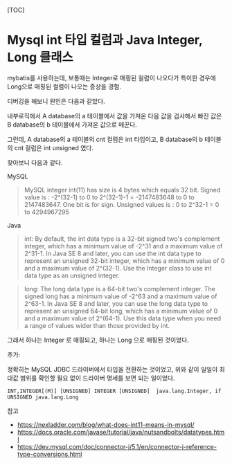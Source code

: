 [TOC]

# Mysql int 타입 컬럼과 Java Integer, Long 클래스

mybatis를 사용하는데, 보통때는 Integer로 매핑된 컬럼이 나오다가 특이한 경우에 Long으로 매핑된 컬럼이 나오는 증상을 경험.

디버깅을 해보니 원인은 다음과 같았다.

내부로직에서 A database의 a 테이블에서 값을 가져온 다음 값을 검사해서 빠진 값은 B database의 b 테이블에서 가져온 값으로 메꾼다.

그런데, A database의 a 테이블의 cnt 컬럼은 int 타입이고, B database의 b 테이블의 cnt 컬럼은 int unsigned 였다.

찾아보니 다음과 같다.

MySQL

>MySQL integer int(11) has size is 4 bytes which equals 32 bit.
>Signed value is : -2^(32-1) to 0 to 2^(32-1)-1 = -2147483648 to 0 to 2147483647. One bit is for sign.
>Unsigned values is : 0 to 2^32-1 = 0 to 4294967295

Java

>int: By default, the int data type is a 32-bit signed two's complement integer, which has a minimum value of -2^31 and a maximum value of 2^31-1. In Java SE 8 and later, you can use the int data type to represent an unsigned 32-bit integer, which has a minimum value of 0 and a maximum value of 2^(32-1). Use the Integer class to use int data type as an unsigned integer.

>long: The long data type is a 64-bit two's complement integer. The signed long has a minimum value of -2^63 and a maximum value of 2^63-1. In Java SE 8 and later, you can use the long data type to represent an unsigned 64-bit long, which has a minimum value of 0 and a maximum value of 2^(64-1). Use this data type when you need a range of values wider than those provided by int.


그래서 하나는 Integer 로 매핑되고, 하나는 Long 으로 매핑된 것이었다.

추가:

정확히는 MySQL JDBC 드라이버에서 타입을 전환하는 것이었고, 위와 같이 일일이 최대값 범위를 확인할 필요 없이 드라이버 명세를 보면 되는 일이었다.

```
INT,INTEGER[(M)] [UNSIGNED]	INTEGER [UNSIGNED]	java.lang.Integer, if UNSIGNED java.lang.Long
```



참고
- https://nexladder.com/blog/what-does-int11-means-in-mysql/
- https://docs.oracle.com/javase/tutorial/java/nutsandbolts/datatypes.html
- https://dev.mysql.com/doc/connector-j/5.1/en/connector-j-reference-type-conversions.html
